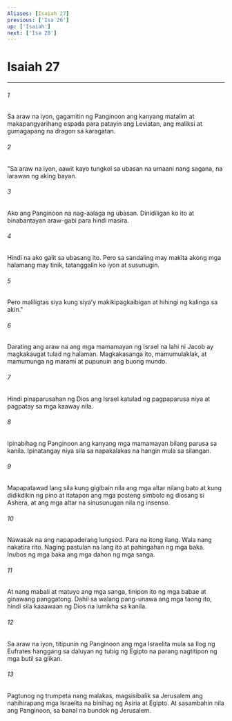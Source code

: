 ```yaml
---
Aliases: [Isaiah 27]
previous: ['Isa 26']
up: ['Isaiah']
next: ['Isa 28']
---
```

# Isaiah 27

***


###### 1 


Sa araw na iyon, gagamitin ng Panginoon ang kanyang matalim at makapangyarihang espada para patayin ang Leviatan, ang maliksi at gumagapang na dragon sa karagatan. 


###### 2 


"Sa araw na iyon, aawit kayo tungkol sa ubasan na umaani nang sagana, na larawan ng aking bayan. 


###### 3 


Ako ang Panginoon na nag-aalaga ng ubasan. Dinidiligan ko ito at binabantayan araw-gabi para hindi masira. 


###### 4 


Hindi na ako galit sa ubasang ito. Pero sa sandaling may makita akong mga halamang may tinik, tatanggalin ko iyon at susunugin. 


###### 5 


Pero maliligtas siya kung siyaʼy makikipagkaibigan at hihingi ng kalinga sa akin." 


###### 6 


Darating ang araw na ang mga mamamayan ng Israel na lahi ni Jacob ay magkakaugat tulad ng halaman. Magkakasanga ito, mamumulaklak, at mamumunga ng marami at pupunuin ang buong mundo. 


###### 7 


Hindi pinaparusahan ng Dios ang Israel katulad ng pagpaparusa niya at pagpatay sa mga kaaway nila. 


###### 8 


Ipinabihag ng Panginoon ang kanyang mga mamamayan bilang parusa sa kanila. Ipinatangay niya sila sa napakalakas na hangin mula sa silangan. 


###### 9 


Mapapatawad lang sila kung gigibain nila ang mga altar nilang bato at kung didikdikin ng pino at itatapon ang mga posteng simbolo ng diosang si Ashera, at ang mga altar na sinusunugan nila ng insenso. 


###### 10 


Nawasak na ang napapaderang lungsod. Para na itong ilang. Wala nang nakatira rito. Naging pastulan na lang ito at pahingahan ng mga baka. Inubos ng mga baka ang mga dahon ng mga sanga. 


###### 11 


At nang mabali at matuyo ang mga sanga, tinipon ito ng mga babae at ginawang panggatong. Dahil sa walang pang-unawa ang mga taong ito, hindi sila kaaawaan ng Dios na lumikha sa kanila. 


###### 12 


Sa araw na iyon, titipunin ng Panginoon ang mga Israelita mula sa Ilog ng Eufrates hanggang sa daluyan ng tubig ng Egipto na parang nagtitipon ng mga butil sa giikan. 


###### 13 


Pagtunog ng trumpeta nang malakas, magsisibalik sa Jerusalem ang nahihirapang mga Israelita na binihag ng Asiria at Egipto. At sasambahin nila ang Panginoon, sa banal na bundok ng Jerusalem.
